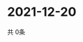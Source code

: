 # 2021-12-20
  共 0条

  <!-- BEGIN -->
  <!-- 最后更新时间Mon Dec 20 2021 10:05:59 GMT+0000 (Coordinated Universal Time) -->
  
  <!-- END -->
  
  